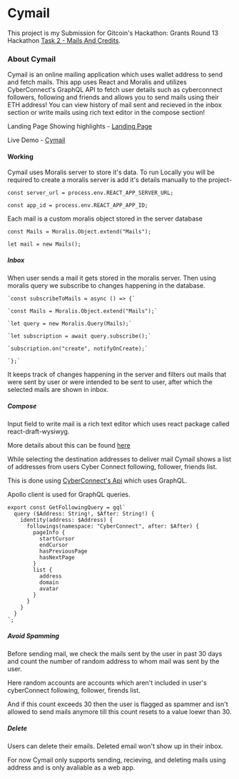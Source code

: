 # Cymail

This project is my Submission for Gitcoin's Hackathon: Grants Round 13 Hackathon
[Task 2 - Mails And Credits](https://gitcoin.co/issue/cyberconnecthq/gitcoin-gr13-hackathon/2/100028549).

### About Cymail

Cymail is an online mailing application which uses wallet address to send and fetch mails.
This app uses React and Moralis and utilizes CyberConnect's GraphQL API to fetch user details such as cyberconnect followers, following and friends and allows you to send mails using their ETH address!
You can view history of mail sent and recieved in the inbox section or write mails using rich text editor in the compose section!

Landing Page Showing highlights - [Landing Page](https://extraordinary-cat-ec8a26.netlify.app/)

Live Demo - [Cymail](https://earnest-pegasus-59a98f.netlify.app/)

#### Working
Cymail uses Moralis server to store it's data.
To run Locally you will be required to create a moralis server is add it's details manually to the project-

`const server_url = process.env.REACT_APP_SERVER_URL;`

`const app_id = process.env.REACT_APP_APP_ID;`

Each mail is a custom moralis object stored in the server database

`const Mails = Moralis.Object.extend("Mails");`

  `let mail = new Mails();`

##### Inbox

When user sends a mail it gets stored in the moralis server.
Then using moralis query we subscribe to changes happening in the database.

    `const subscribeToMails = async () => {`
 
    `const Mails = Moralis.Object.extend("Mails");`
    
    `let query = new Moralis.Query(Mails);`
    
    `let subscription = await query.subscribe();`
    
    `subscription.on("create", notifyOnCreate);`
  
    `};`
  
  It keeps track of changes happening in the server and filters out mails that were sent by user or were intended to be sent to user, after which the selected mails are shown in inbox.
  
  ##### Compose
 Input field to write mail is a rich text editor which uses react package called react-draft-wysiwyg.
 
 More details about this can be found [here](https://jpuri.github.io/react-draft-wysiwyg/#/demo)
 
 While selecting the destination addresses to deliver mail Cymail shows a list of addresses from users Cyber Connect following, follower, friends list.
 
 This is done using [CyberConnect's Api](https://docs.cyberconnect.me/docs/get_started) which uses GraphQL.
 
 Apollo client is used for GraphQL queries.
```
export const GetFollowingQuery = gql`
  query ($Address: String!, $After: String!) {
    identity(address: $Address) {
      followings(namespace: "CyberConnect", after: $After) {
        pageInfo {
          startCursor
          endCursor
          hasPreviousPage
          hasNextPage
        }
        list {
          address
          domain
          avatar
        }
      }
    }
  }
`;
```

##### Avoid Spamming
Before sending mail, we check the mails sent by the user in past 30 days and count the number of random address to whom mail was sent by the user.

Here random accounts are accounts which aren't included in user's cyberConnect following, follower, firends list.

And if this count exceeds 30 then the user is flagged as spammer and isn't allowed to send mails anymore till this count resets to a value loewr than 30.


##### Delete 
Users can delete their emails. Deleted email won't show up in their inbox.


For now Cymail only supports sending, recieving, and deleting mails using address and is only avaliable as a web app. 
